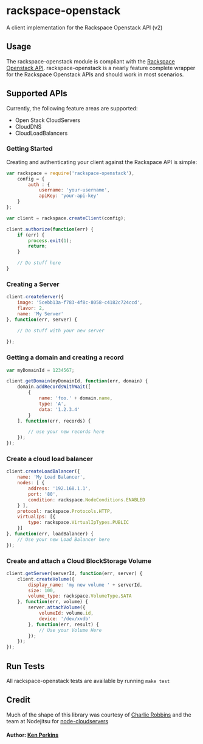 # rackspace-openstack

A client implementation for the Rackspace Openstack API (v2)

## Usage

The rackspace-openstack module is compliant with the [Rackspace Openstack API][0]. rackspace-openstack
is a nearly feature complete wrapper for the Rackspace Openstack APIs and should work in most scenarios.

## Supported APIs

Currently, the following feature areas are supported:

- Open Stack CloudServers
- CloudDNS
- CloudLoadBalancers

### Getting Started
Creating and authenticating your client against the Rackspace API is simple:

```Javascript
var rackspace = require('rackspace-openstack'),
    config = {
        auth : {
            username: 'your-username',
            apiKey: 'your-api-key'
    }
};

var client = rackspace.createClient(config);

client.authorize(function(err) {
    if (err) {
        process.exit(1);
        return;
    }

    // Do stuff here
}
```

### Creating a Server
```Javascript
client.createServer({
    image: '5cebb13a-f783-4f8c-8058-c4182c724ccd',
    flavor: 2,
    name: 'My Server'
}, function(err, server) {

    // Do stuff with your new server
    
});

```

### Getting a domain and creating a record
```Javascript
var myDomainId = 1234567;

client.getDomain(myDomainId, function(err, domain) {
    domain.addRecordsWithWait([
        {
            name: 'foo.' + domain.name,
            type: 'A',
            data: '1.2.3.4'
        }
    ], function(err, records) {

        // use your new records here
    });
});

```

### Create a cloud load balancer
```Javascript
client.createLoadBalancer({
    name: 'My Load Balancer',
    nodes: [ {
        address: '192.168.1.1',
        port: '80',
        condition: rackspace.NodeConditions.ENABLED
    } ],
    protocol: rackspace.Protocols.HTTP,
    virtualIps: [{
        type: rackspace.VirtualIpTypes.PUBLIC
    }]
}, function(err, loadBalancer) {
    // Use your new Load Balancer here
});

```

### Create and attach a Cloud BlockStorage Volume
```Javascript
client.getServer(serverId, function(err, server) {
    client.createVolume({
        display_name: 'my new volume ' + serverId,
        size: 100,
        volume_type: rackspace.VolumeType.SATA
    }, function(err, volume) {
        server.attachVolume({
            volumeId: volume.id,
            device: '/dev/xvdb'
        }, function(err, result) {
            // Use your Volume Here
        });
    });
});
```

## Run Tests
All rackspace-openstack tests are available by running `make test`

## Credit
Much of the shape of this library was courtesy of [Charlie Robbins][1] and the team at Nodejitsu for [node-cloudservers][2]
#### Author: [Ken Perkins](http://github.com/kenperkins)

[0]: http://docs.rackspace.com/servers/api/v2/cs-devguide/content/ch_preface.html
[1]: http://github.com/indexzero
[2]: https://github.com/nodejitsu/node-cloudservers
